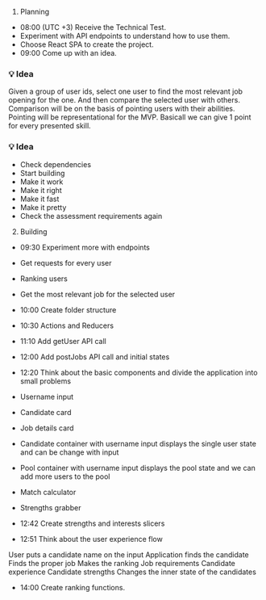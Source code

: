 
1. Planning
  - 08:00 (UTC +3) Receive the Technical Test.
  - Experiment with API endpoints to understand how to use them.
  - Choose React SPA to create the project.
  - 09:00 Come up with an idea.

### 💡 Idea
Given a group of user ids, select one user to find the most relevant job opening for the one.
And then compare the selected user with others.
Comparison will be on the basis of pointing users with their abilities.
Pointing will be representational for the MVP. Basicall we can give 1 point for every presented skill.
### 💡 Idea

  - Check dependencies
  - Start building
  - Make it work
  - Make it right
  - Make it fast
  - Make it pretty
  - Check the assessment requirements again

2. Building

  - 09:30 Experiment more with endpoints
  - Get requests for every user
  - Ranking users
  - Get the most relevant job for the selected user

  - 10:00 Create folder structure

  - 10:30 Actions and Reducers

  - 11:10 Add getUser API call

  - 12:00 Add postJobs API call and initial states

  - 12:20 Think about the basic components and divide the application into small problems
  - Username input
  - Candidate card
  - Job details card
  - Candidate container with username input
      displays the single user state and can be change with input
  - Pool container with username input
      displays the pool state and we can add more users to the pool
  - Match calculator
  - Strengths grabber

  - 12:42 Create strengths and interests slicers

  - 12:51 Think about the user experience flow

  User puts a candidate name on the input
    Application finds the candidate
    Finds the proper job
    Makes the ranking
      Job requirements
      Candidate experience
      Candidate strengths
    Changes the inner state of the candidates

  - 14:00 Create ranking functions.
